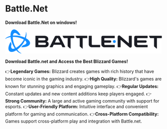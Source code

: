 # Battle.Net

**Download Battle.Net on windows!**

<img src="https://github.com/Affrun-Kalyau/Battle.Net/blob/main/battle.net.png"/>

**Download Battle.net and Access the Best Blizzard Games!**

👉**Legendary Games:** Blizzard creates games with rich history that have become iconic in the gaming industry.
👉**High Quality:** Blizzard's games are known for stunning graphics and engaging gameplay.
👉**Regular Updates:** Constant updates and new content additions keep players engaged.
👉**Strong Community:** A large and active gaming community with support for esports.
👉**User-Friendly Platform:** Intuitive interface and convenient platform for gaming and communication.
👉**Cross-Platform Compatibility:** Games support cross-platform play and integration with Battle.net.
